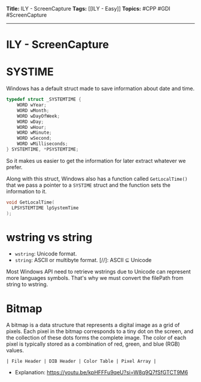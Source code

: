 **Title:** ILY - ScreenCapture
**Tags:** [[ILY - Easy]]
**Topics:** #CPP #GDI #ScreenCapture

---
# ILY - ScreenCapture
# SYSTIME
Windows has a default struct made to save information about date and time. 
```c++
typedef struct _SYSTEMTIME {
    WORD wYear;
    WORD wMonth;
    WORD wDayOfWeek;
    WORD wDay;
    WORD wHour;
    WORD wMinute;
    WORD wSecond;
    WORD wMilliseconds;
} SYSTEMTIME, *PSYSTEMTIME;
```
So it makes us easier to get the information for later extract whatever we prefer. 

Along with this struct, Windows also has a function called `GetLocalTime()` that we pass a pointer to a `SYSTIME` struct and the function sets the information to it.
```c++
void GetLocalTime(
  LPSYSTEMTIME lpSystemTime
);
```

# wstring vs string
- `wstring`: Unicode format.
- `string`: ASCII or multibyte format.
[//]: ASCII ⊆ Unicode

Most Windows API need to retrieve wstrings due to Unicode can represent more languages symbols. That's why we must convert the filePath from string to wstring.

# Bitmap
A bitmap is a data structure that represents a digital image as a grid of pixels. Each pixel in the bitmap corresponds to a tiny dot on the screen, and the collection of these dots forms the complete image. The color of each pixel is typically stored as a combination of red, green, and blue (RGB) values.

```
| File Header | DIB Header | Color Table | Pixel Array |
```

- Explanation:
https://youtu.be/kpHFFFu9qeU?si=W8q9Q7fSfGTCT9M6